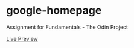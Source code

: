 # google-homepage
Assignment for Fundamentals - The Odin Project

[Live Preview](https://mdcarron.github.io/google-homepage/)
